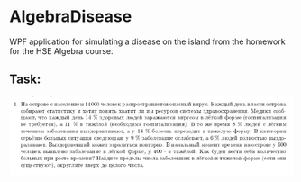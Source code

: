 # AlgebraDisease
WPF application for simulating a disease on the island from the homework for the HSE Algebra course.
## Task:

![Alt text](Screenshot_21.png?raw=true)
